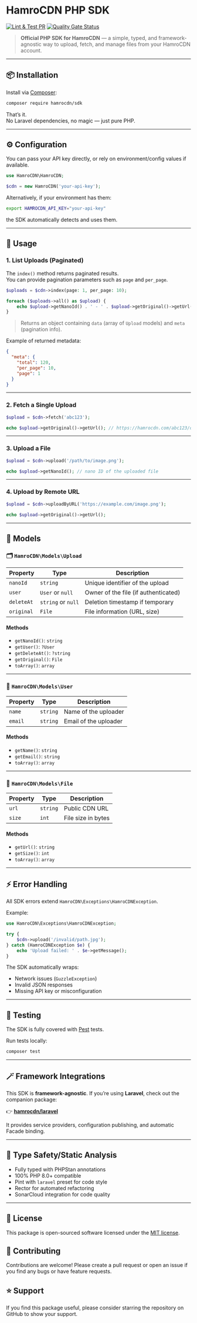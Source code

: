 # HamroCDN PHP SDK

[![Lint & Test PR](https://github.com/HamroCDN/php-sdk/actions/workflows/prlint.yml/badge.svg)](https://github.com/HamroCDN/php-sdk/actions/workflows/prlint.yml)
[![Quality Gate Status](https://sonarcloud.io/api/project_badges/measure?project=HamroCDN_php-sdk&metric=alert_status)](https://sonarcloud.io/summary/new_code?id=HamroCDN_php-sdk)

> **Official PHP SDK for HamroCDN** — a simple, typed, and framework-agnostic way to upload, fetch, and manage files from your HamroCDN account.

---

## 📦 Installation

Install via [Composer](https://getcomposer.org/):

```bash
composer require hamrocdn/sdk
```

That’s it.  
No Laravel dependencies, no magic — just pure PHP.

---

## ⚙️ Configuration

You can pass your API key directly, or rely on environment/config values if available.

```php
use HamroCDN\HamroCDN;

$cdn = new HamroCDN('your-api-key');
```

Alternatively, if your environment has them:

```bash
export HAMROCDN_API_KEY="your-api-key"
```

the SDK automatically detects and uses them.

---

## 🚀 Usage

### 1. List Uploads (Paginated)

The `index()` method returns paginated results.  
You can provide pagination parameters such as `page` and `per_page`.

```php
$uploads = $cdn->index(page: 1, per_page: 10);

foreach ($uploads->all() as $upload) {
    echo $upload->getNanoId() . ' - ' . $upload->getOriginal()->getUrl() . PHP_EOL;
}
```

> Returns an object containing `data` (array of `Upload` models) and `meta` (pagination info).

Example of returned metadata:
```json
{
  "meta": {
    "total": 120,
    "per_page": 10,
    "page": 1
  }
}
```

---

### 2. Fetch a Single Upload

```php
$upload = $cdn->fetch('abc123');

echo $upload->getOriginal()->getUrl(); // https://hamrocdn.com/abc123/original
```

---

### 3. Upload a File

```php
$upload = $cdn->upload('/path/to/image.png');

echo $upload->getNanoId(); // nano ID of the uploaded file
```

---

### 4. Upload by Remote URL

```php
$upload = $cdn->uploadByURL('https://example.com/image.png');

echo $upload->getOriginal()->getUrl();
```

---

## 🧱 Models

### 🗂 `HamroCDN\Models\Upload`

| Property   | Type               | Description                          |
|------------|--------------------|--------------------------------------|
| `nanoId`   | `string`           | Unique identifier of the upload      |
| `user`     | `User` or `null`   | Owner of the file (if authenticated) |
| `deleteAt` | `string` or `null` | Deletion timestamp if temporary      |
| `original` | `File`             | File information (URL, size)         |

#### Methods
- `getNanoId()`: `string`
- `getUser()`: `?User`
- `getDeleteAt()`: `?string`
- `getOriginal()`: `File`
- `toArray()`: `array`

---

### 👤 `HamroCDN\Models\User`

| Property | Type     | Description           |
|----------|----------|-----------------------|
| `name`   | `string` | Name of the uploader  |
| `email`  | `string` | Email of the uploader |

#### Methods
- `getName()`: `string`
- `getEmail()`: `string`
- `toArray()`: `array`

---

### 🧾 `HamroCDN\Models\File`

| Property | Type     | Description        |
|----------|----------|--------------------|
| `url`    | `string` | Public CDN URL     |
| `size`   | `int`    | File size in bytes |

#### Methods
- `getUrl()`: `string`
- `getSize()`: `int`
- `toArray()`: `array`

---

## ⚡ Error Handling

All SDK errors extend `HamroCDN\Exceptions\HamroCDNException`.

Example:

```php
use HamroCDN\Exceptions\HamroCDNException;

try {
    $cdn->upload('/invalid/path.jpg');
} catch (HamroCDNException $e) {
    echo 'Upload failed: ' . $e->getMessage();
}
```

The SDK automatically wraps:
- Network issues (`GuzzleException`)
- Invalid JSON responses
- Missing API key or misconfiguration

---

## 🧪 Testing

The SDK is fully covered with [Pest](https://pestphp.com/) tests.

Run tests locally:

```bash
composer test
```

---

## 🪄 Framework Integrations

This SDK is **framework-agnostic**. If you’re using **Laravel**, check out the companion package:

👉 [**hamrocdn/laravel**](https://packagist.org/packages/hamrocdn/laravel)

It provides service providers, configuration publishing, and automatic Facade binding.

---

## 🧩 Type Safety/Static Analysis

- Fully typed with PHPStan annotations
- 100% PHP 8.0+ compatible
- Pint with `laravel` preset for code style
- Rector for automated refactoring
- SonarCloud integration for code quality

---

## 📄 License

This package is open-sourced software licensed under the [MIT license](LICENSE.md).

## 🤝 Contributing

Contributions are welcome! Please create a pull request or open an issue if you find any bugs or have feature requests.

## ⭐ Support

If you find this package useful, please consider starring the repository on GitHub to show your support.

